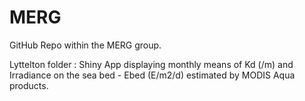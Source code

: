 # MERG
GitHub Repo within the MERG group.

Lyttelton folder : Shiny App displaying monthly means of Kd (/m) and Irradiance on the sea bed - Ebed (E/m2/d) estimated by MODIS Aqua products.